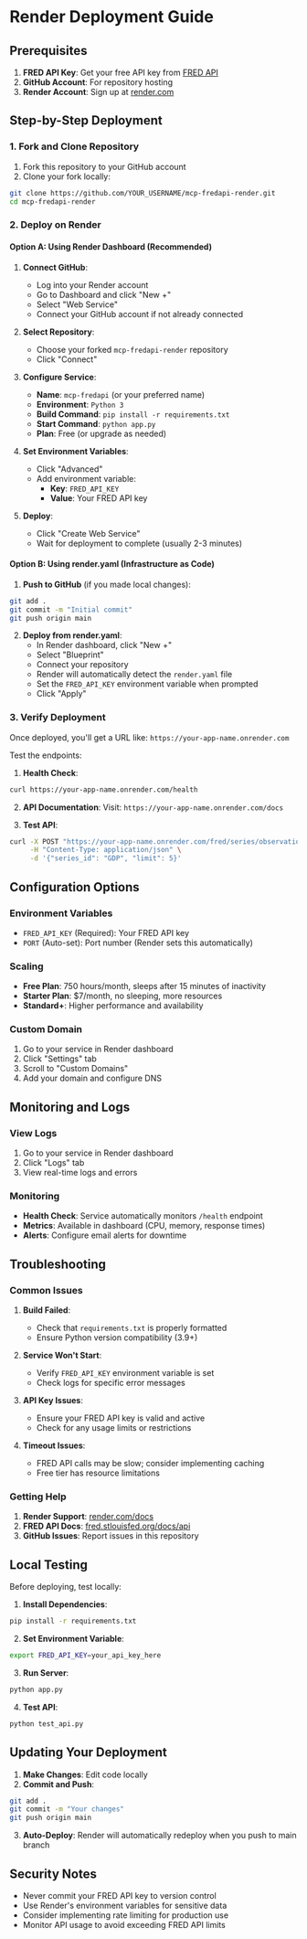 # Render Deployment Guide

## Prerequisites

1. **FRED API Key**: Get your free API key from [FRED API](https://fred.stlouisfed.org/docs/api/api_key.html)
2. **GitHub Account**: For repository hosting
3. **Render Account**: Sign up at [render.com](https://render.com)

## Step-by-Step Deployment

### 1. Fork and Clone Repository

1. Fork this repository to your GitHub account
2. Clone your fork locally:
```bash
git clone https://github.com/YOUR_USERNAME/mcp-fredapi-render.git
cd mcp-fredapi-render
```

### 2. Deploy on Render

#### Option A: Using Render Dashboard (Recommended)

1. **Connect GitHub**: 
   - Log into your Render account
   - Go to Dashboard and click "New +"
   - Select "Web Service"
   - Connect your GitHub account if not already connected

2. **Select Repository**:
   - Choose your forked `mcp-fredapi-render` repository
   - Click "Connect"

3. **Configure Service**:
   - **Name**: `mcp-fredapi` (or your preferred name)
   - **Environment**: `Python 3`
   - **Build Command**: `pip install -r requirements.txt`
   - **Start Command**: `python app.py`
   - **Plan**: Free (or upgrade as needed)

4. **Set Environment Variables**:
   - Click "Advanced" 
   - Add environment variable:
     - **Key**: `FRED_API_KEY`
     - **Value**: Your FRED API key

5. **Deploy**:
   - Click "Create Web Service"
   - Wait for deployment to complete (usually 2-3 minutes)

#### Option B: Using render.yaml (Infrastructure as Code)

1. **Push to GitHub** (if you made local changes):
```bash
git add .
git commit -m "Initial commit"
git push origin main
```

2. **Deploy from render.yaml**:
   - In Render dashboard, click "New +"
   - Select "Blueprint"
   - Connect your repository
   - Render will automatically detect the `render.yaml` file
   - Set the `FRED_API_KEY` environment variable when prompted
   - Click "Apply"

### 3. Verify Deployment

Once deployed, you'll get a URL like: `https://your-app-name.onrender.com`

Test the endpoints:

1. **Health Check**:
```bash
curl https://your-app-name.onrender.com/health
```

2. **API Documentation**:
   Visit: `https://your-app-name.onrender.com/docs`

3. **Test API**:
```bash
curl -X POST "https://your-app-name.onrender.com/fred/series/observations" \
     -H "Content-Type: application/json" \
     -d '{"series_id": "GDP", "limit": 5}'
```

## Configuration Options

### Environment Variables

- `FRED_API_KEY` (Required): Your FRED API key
- `PORT` (Auto-set): Port number (Render sets this automatically)

### Scaling

- **Free Plan**: 750 hours/month, sleeps after 15 minutes of inactivity
- **Starter Plan**: $7/month, no sleeping, more resources
- **Standard+**: Higher performance and availability

### Custom Domain

1. Go to your service in Render dashboard
2. Click "Settings" tab
3. Scroll to "Custom Domains"
4. Add your domain and configure DNS

## Monitoring and Logs

### View Logs

1. Go to your service in Render dashboard
2. Click "Logs" tab
3. View real-time logs and errors

### Monitoring

- **Health Check**: Service automatically monitors `/health` endpoint
- **Metrics**: Available in dashboard (CPU, memory, response times)
- **Alerts**: Configure email alerts for downtime

## Troubleshooting

### Common Issues

1. **Build Failed**:
   - Check that `requirements.txt` is properly formatted
   - Ensure Python version compatibility (3.9+)

2. **Service Won't Start**:
   - Verify `FRED_API_KEY` environment variable is set
   - Check logs for specific error messages

3. **API Key Issues**:
   - Ensure your FRED API key is valid and active
   - Check for any usage limits or restrictions

4. **Timeout Issues**:
   - FRED API calls may be slow; consider implementing caching
   - Free tier has resource limitations

### Getting Help

1. **Render Support**: [render.com/docs](https://render.com/docs)
2. **FRED API Docs**: [fred.stlouisfed.org/docs/api](https://fred.stlouisfed.org/docs/api)
3. **GitHub Issues**: Report issues in this repository

## Local Testing

Before deploying, test locally:

1. **Install Dependencies**:
```bash
pip install -r requirements.txt
```

2. **Set Environment Variable**:
```bash
export FRED_API_KEY=your_api_key_here
```

3. **Run Server**:
```bash
python app.py
```

4. **Test API**:
```bash
python test_api.py
```

## Updating Your Deployment

1. **Make Changes**: Edit code locally
2. **Commit and Push**:
```bash
git add .
git commit -m "Your changes"
git push origin main
```
3. **Auto-Deploy**: Render will automatically redeploy when you push to main branch

## Security Notes

- Never commit your FRED API key to version control
- Use Render's environment variables for sensitive data
- Consider implementing rate limiting for production use
- Monitor API usage to avoid exceeding FRED API limits
